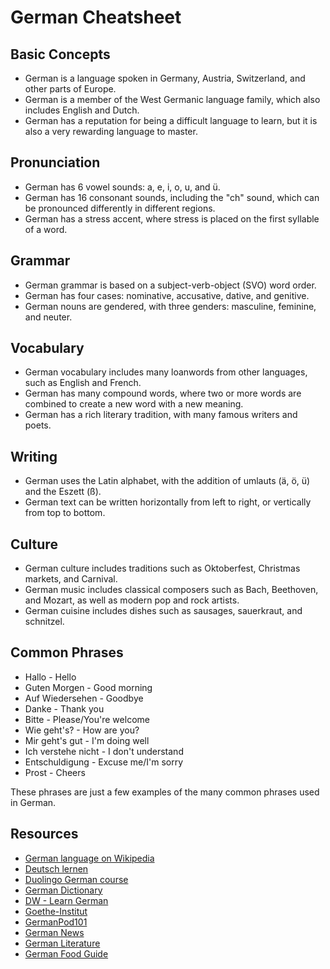 # German Cheatsheet

## Basic Concepts
- German is a language spoken in Germany, Austria, Switzerland, and other parts of Europe.
- German is a member of the West Germanic language family, which also includes English and Dutch.
- German has a reputation for being a difficult language to learn, but it is also a very rewarding language to master.

## Pronunciation
- German has 6 vowel sounds: a, e, i, o, u, and ü.
- German has 16 consonant sounds, including the "ch" sound, which can be pronounced differently in different regions.
- German has a stress accent, where stress is placed on the first syllable of a word.

## Grammar
- German grammar is based on a subject-verb-object (SVO) word order.
- German has four cases: nominative, accusative, dative, and genitive.
- German nouns are gendered, with three genders: masculine, feminine, and neuter.

## Vocabulary
- German vocabulary includes many loanwords from other languages, such as English and French.
- German has many compound words, where two or more words are combined to create a new word with a new meaning.
- German has a rich literary tradition, with many famous writers and poets.

## Writing
- German uses the Latin alphabet, with the addition of umlauts (ä, ö, ü) and the Eszett (ß).
- German text can be written horizontally from left to right, or vertically from top to bottom.

## Culture
- German culture includes traditions such as Oktoberfest, Christmas markets, and Carnival.
- German music includes classical composers such as Bach, Beethoven, and Mozart, as well as modern pop and rock artists.
- German cuisine includes dishes such as sausages, sauerkraut, and schnitzel.

## Common Phrases
- Hallo - Hello
- Guten Morgen - Good morning
- Auf Wiedersehen - Goodbye
- Danke - Thank you
- Bitte - Please/You're welcome
- Wie geht's? - How are you?
- Mir geht's gut - I'm doing well
- Ich verstehe nicht - I don't understand
- Entschuldigung - Excuse me/I'm sorry
- Prost - Cheers

These phrases are just a few examples of the many common phrases used in German.

## Resources
- [German language on Wikipedia](https://en.wikipedia.org/wiki/German_language)
- [Deutsch lernen](https://www.deutsch-lernen.com/)
- [Duolingo German course](https://www.duolingo.com/course/de/en/Learn-German-Online)
- [German Dictionary](https://www.dict.cc/)
- [DW - Learn German](https://www.dw.com/en/learn-german/s-2469)
- [Goethe-Institut](https://www.goethe.de/en/index.html)
- [GermanPod101](https://www.germanpod101.com/)
- [German News](https://www.dw.com/en/top-stories/germany/s-1432)
- [German Literature](https://www.goethe.de/en/kul/lit.html)
- [German Food Guide](https://www.tripsavvy.com/german-food-guide-4068745)